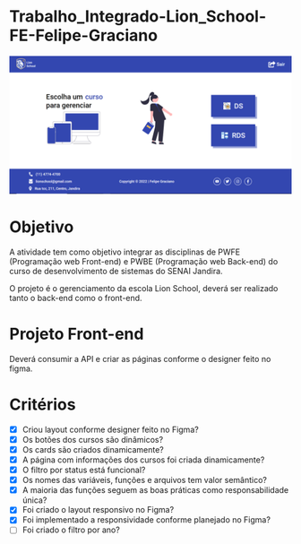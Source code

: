 # Trabalho_Integrado-Lion_School-FE-Felipe-Graciano

![](./img/prints-para-o-readme-1.png)

# Objetivo
A atividade tem como objetivo integrar as disciplinas de PWFE (Programação web Front-end) e PWBE (Programação web Back-end) do curso de desenvolvimento de sistemas do SENAI Jandira.

O projeto é o gerenciamento da escola Lion School, deverá ser realizado tanto o back-end como o front-end.

# Projeto Front-end
Deverá consumir a API e criar as páginas conforme o designer feito no figma.

# Critérios
 - [x] Criou layout conforme designer feito no Figma?
 - [x] Os botões dos cursos são dinâmicos?
 - [x] Os cards são criados dinamicamente?
 - [x] A página com informações dos cursos foi criada dinamicamente?
 - [x] O filtro por status está funcional?
 - [x] Os nomes das variáveis, funções e arquivos tem valor semântico?
 - [x] A maioria das funções seguem as boas práticas como responsabilidade única?
 - [x] Foi criado o layout responsivo no Figma?
 - [x] Foi implementado a responsividade conforme planejado no Figma?
 - [ ] Foi criado o filtro por ano?